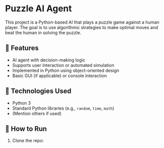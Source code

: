 # Puzzle AI Agent

This project is a Python-based AI that plays a puzzle game against a human player. The goal is to use algorithmic strategies to make optimal moves and beat the human in solving the puzzle.

## 🧠 Features

- AI agent with decision-making logic
- Supports user interaction or automated simulation
- Implemented in Python using object-oriented design
- Basic GUI (if applicable) or console interaction

## 🔧 Technologies Used

- Python 3
- Standard Python libraries (e.g., `random`, `time`, `math`)
- (Mention others if used)

## 🚀 How to Run

1. Clone the repo:
